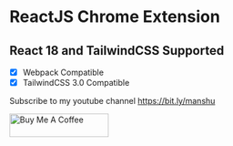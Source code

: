 # ReactJS Chrome Extension

## React 18 and TailwindCSS Supported

- [x] Webpack Compatible
- [x] TailwindCSS 3.0 Compatible

Subscribe to my youtube channel
https://bit.ly/manshu

<a href="https://www.buymeacoffee.com/batraio" target="_blank"><img src="https://cdn.buymeacoffee.com/buttons/default-orange.png" alt="Buy Me A Coffee" height="41" width="174"></a>
